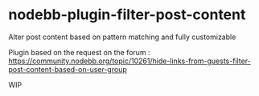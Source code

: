 # nodebb-plugin-filter-post-content
Alter post content based on pattern matching and fully customizable

Plugin based on the request on the forum : https://community.nodebb.org/topic/10261/hide-links-from-guests-filter-post-content-based-on-user-group

WIP
